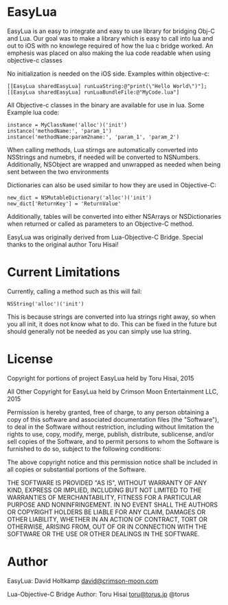 EasyLua
======================
EasyLua is an easy to integrate and easy to use library for bridging Obj-C and Lua.
Our goal was to make a library which is easy to call into lua and out
to iOS with no knowlege required of how the lua c bridge worked. An emphesis was
placed on also making the lua code readable when using objective-c classes

No initialization is needed on the iOS side. Examples within objective-c:

    [[EasyLua sharedEasyLua] runLuaString:@"print(\"Hello World\")"];
    [[EasyLua sharedEasyLua] runLuaBundleFile:@"MyCode.lua"]

All Objective-c classes in the binary are available for use in lua. Some Example lua code:

    instance = MyClassName('alloc')('init')
    instance('methodName:', 'param_1')
    instance('methodName:param2name:', 'param_1', 'param_2')

When calling methods, Lua stirngs are automatically converted into NSStrings and numebrs, if needed will be converted to NSNumbers. Additionally, NSObject are wrapped and unwrapped as needed when being sent between the two environments 

Dictionaries can also be used similar to how they are used in Objective-C:

    new_dict = NSMutableDictionary('alloc')('init')
    new_dict['ReturnKey'] = 'ReturnValue'

Additionally, tables will be converted into either NSArrays or NSDictionaries when returned or called as parameters to an Objective-C method.


EasyLua was originally derived from Lua-Objective-C Bridge. Special thanks to the original author Toru Hisai!

Current Limitations
=======
Currently, calling a method such as this will fail:

	NSString('alloc')('init')

This is because strings are converted into lua strings right away, so when you all init, it does not know what to do. This can be fixed in the future but should generally not be needed as you can simply use lua string.


License
=======
Copyright for portions of project EasyLua held by Toru Hisai, 2015

All Other Copyright for EasyLua held by Crimson Moon Entertainment LLC, 2015

Permission is hereby granted, free of charge, to any person obtaining a copy
of this software and associated documentation files (the "Software"), to deal
in the Software without restriction, including without limitation the rights
to use, copy, modify, merge, publish, distribute, sublicense, and/or sell
copies of the Software, and to permit persons to whom the Software is
furnished to do so, subject to the following conditions:

The above copyright notice and this permission notice shall be included in
all copies or substantial portions of the Software.

THE SOFTWARE IS PROVIDED "AS IS", WITHOUT WARRANTY OF ANY KIND, EXPRESS OR
IMPLIED, INCLUDING BUT NOT LIMITED TO THE WARRANTIES OF MERCHANTABILITY,
FITNESS FOR A PARTICULAR PURPOSE AND NONINFRINGEMENT. IN NO EVENT SHALL THE
AUTHORS OR COPYRIGHT HOLDERS BE LIABLE FOR ANY CLAIM, DAMAGES OR OTHER
LIABILITY, WHETHER IN AN ACTION OF CONTRACT, TORT OR OTHERWISE, ARISING FROM,
OUT OF OR IN CONNECTION WITH THE SOFTWARE OR THE USE OR OTHER DEALINGS IN
THE SOFTWARE.

Author
======
EasyLua: David Holtkamp david@crimson-moon.com

Lua-Objective-C Bridge Author: Toru Hisai toru@torus.jp @torus 

